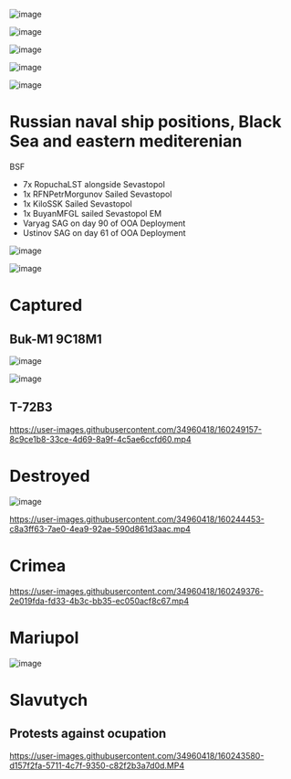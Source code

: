 ![image](https://user-images.githubusercontent.com/34960418/160235615-b1818067-0569-4042-a616-056d6d619133.png)

![image](https://user-images.githubusercontent.com/34960418/160235780-7a602925-c6b3-45f7-a3a8-f9058d21e3c7.png)

![image](https://user-images.githubusercontent.com/34960418/160243226-905c2669-7792-4ce6-a792-63db95295082.png)

![image](https://user-images.githubusercontent.com/34960418/160243680-509a0180-81c1-4274-a5a7-9c1958115593.png)

![image](https://user-images.githubusercontent.com/34960418/160248069-fab6e413-4d98-4686-a1f0-058ec0f0e8d3.png)


# Russian naval ship positions, Black Sea аnd eastern mediterenian

BSF
- 7x RopuchaLST alongside Sevastopol
- 1x RFNPetrMorgunov Sailed Sevastopol
- 1x KiloSSK Sailed Sevastopol
- 1x BuyanMFGL sailed Sevastopol
EM
- Varyag SAG on day 90 of OOA Deployment
- Ustinov SAG on day 61 of OOA Deployment

![image](https://user-images.githubusercontent.com/34960418/160250046-699bf354-a042-476f-b7d4-079366363b4c.png)

![image](https://user-images.githubusercontent.com/34960418/160250057-997c438b-83aa-4526-b6fe-a983217269eb.png)




# Captured

## Buk-M1 9C18M1

![image](https://user-images.githubusercontent.com/34960418/160238406-9e1cb853-9b2d-45dd-b04a-eb623faafea7.png)

![image](https://user-images.githubusercontent.com/34960418/160238412-eb29161d-03f4-4991-a5a4-0602798eb4dc.png)


## T-72B3 

https://user-images.githubusercontent.com/34960418/160249157-8c9ce1b8-33ce-4d69-8a9f-4c5ae6ccfd60.mp4


# Destroyed

![image](https://user-images.githubusercontent.com/34960418/160245041-cc02c6c5-1948-4862-8b1b-3b3dd3408ce8.png)

https://user-images.githubusercontent.com/34960418/160244453-c8a3ff63-7ae0-4ea9-92ae-590d861d3aac.mp4



# Crimea

https://user-images.githubusercontent.com/34960418/160249376-2e019fda-fd33-4b3c-bb35-ec050acf8c67.mp4






# Mariupol 

![image](https://user-images.githubusercontent.com/34960418/160236368-02414800-ab15-4e84-9b3b-af87968663ca.png)


# Slavutych

## Protests against ocupation

https://user-images.githubusercontent.com/34960418/160243580-d157f2fa-5711-4c7f-9350-c82f2b3a7d0d.MP4
